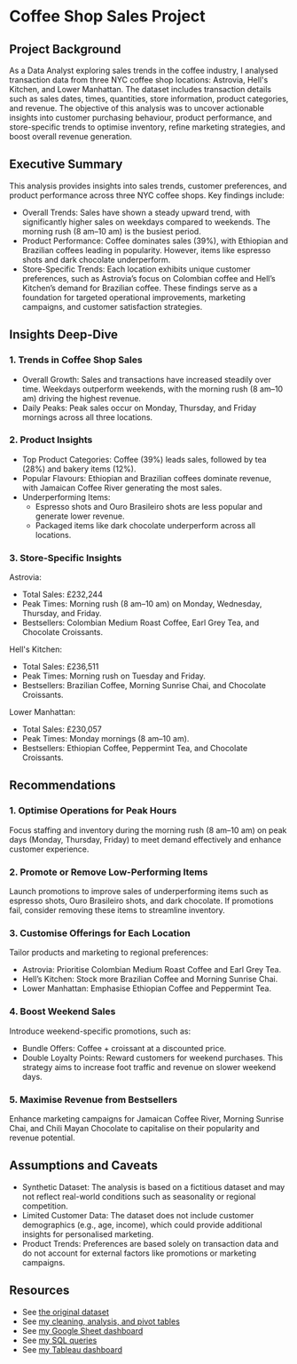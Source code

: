 # Coffee Shop Sales Project

## Project Background
As a Data Analyst exploring sales trends in the coffee industry, I analysed transaction data from three NYC coffee shop locations: Astrovia, Hell's Kitchen, and Lower Manhattan. The dataset includes transaction details such as sales dates, times, quantities, store information, product categories, and revenue. The objective of this analysis was to uncover actionable insights into customer purchasing behaviour, product performance, and store-specific trends to optimise inventory, refine marketing strategies, and boost overall revenue generation.

## Executive Summary
This analysis provides insights into sales trends, customer preferences, and product performance across three NYC coffee shops. Key findings include:
  - Overall Trends: Sales have shown a steady upward trend, with significantly higher sales on weekdays compared to weekends. The morning rush (8 am–10 am) is the busiest period.
  - Product Performance: Coffee dominates sales (39%), with Ethiopian and Brazilian coffees leading in popularity. However, items like espresso shots and dark chocolate underperform.
  - Store-Specific Trends: Each location exhibits unique customer preferences, such as Astrovia’s focus on Colombian coffee and Hell’s Kitchen’s demand for Brazilian coffee.
These findings serve as a foundation for targeted operational improvements, marketing campaigns, and customer satisfaction strategies.

## Insights Deep-Dive
### 1. Trends in Coffee Shop Sales
  - Overall Growth: Sales and transactions have increased steadily over time. Weekdays outperform weekends, with the morning rush (8 am–10 am) driving the highest revenue.
  - Daily Peaks: Peak sales occur on Monday, Thursday, and Friday mornings across all three locations.
### 2. Product Insights
  - Top Product Categories: Coffee (39%) leads sales, followed by tea (28%) and bakery items (12%).
  - Popular Flavours: Ethiopian and Brazilian coffees dominate revenue, with Jamaican Coffee River generating the most sales.
  - Underperforming Items:
      - Espresso shots and Ouro Brasileiro shots are less popular and generate lower revenue.
      - Packaged items like dark chocolate underperform across all locations.
### 3. Store-Specific Insights
Astrovia:
  - Total Sales: £232,244
  - Peak Times: Morning rush (8 am–10 am) on Monday, Wednesday, Thursday, and Friday.
  - Bestsellers: Colombian Medium Roast Coffee, Earl Grey Tea, and Chocolate Croissants.

Hell's Kitchen:
  - Total Sales: £236,511
  - Peak Times: Morning rush on Tuesday and Friday.
  - Bestsellers: Brazilian Coffee, Morning Sunrise Chai, and Chocolate Croissants.

Lower Manhattan:
  - Total Sales: £230,057
  - Peak Times: Monday mornings (8 am–10 am).
  - Bestsellers: Ethiopian Coffee, Peppermint Tea, and Chocolate Croissants.

## Recommendations
### 1. Optimise Operations for Peak Hours
Focus staffing and inventory during the morning rush (8 am–10 am) on peak days (Monday, Thursday, Friday) to meet demand effectively and enhance customer experience.
### 2. Promote or Remove Low-Performing Items
Launch promotions to improve sales of underperforming items such as espresso shots, Ouro Brasileiro shots, and dark chocolate.
If promotions fail, consider removing these items to streamline inventory.
### 3. Customise Offerings for Each Location
Tailor products and marketing to regional preferences:
  - Astrovia: Prioritise Colombian Medium Roast Coffee and Earl Grey Tea.
  - Hell’s Kitchen: Stock more Brazilian Coffee and Morning Sunrise Chai.
  - Lower Manhattan: Emphasise Ethiopian Coffee and Peppermint Tea.
### 4. Boost Weekend Sales
Introduce weekend-specific promotions, such as:
  - Bundle Offers: Coffee + croissant at a discounted price.
  - Double Loyalty Points: Reward customers for weekend purchases.
This strategy aims to increase foot traffic and revenue on slower weekend days.
### 5. Maximise Revenue from Bestsellers
Enhance marketing campaigns for Jamaican Coffee River, Morning Sunrise Chai, and Chili Mayan Chocolate to capitalise on their popularity and revenue potential.

## Assumptions and Caveats
  - Synthetic Dataset: The analysis is based on a fictitious dataset and may not reflect real-world conditions such as seasonality or regional competition.
  - Limited Customer Data: The dataset does not include customer demographics (e.g., age, income), which could provide additional insights for personalised marketing.
  - Product Trends: Preferences are based solely on transaction data and do not account for external factors like promotions or marketing campaigns.

## Resources
- See [the original dataset](https://github.com/Mazedaa/Coffee-Shop-Sales-Project/blob/main/original_coffee_sales.xlsx%20-%20dataset.csv)
- See [my cleaning, analysis, and pivot tables](https://github.com/Mazedaa/Coffee-Shop-Sales-Project/blob/main/coffee_shop_sales_clean.xlsx)
- See [my Google Sheet dashboard](https://github.com/Mazedaa/Coffee-Shop-Sales-Project/blob/main/GoogleSheetDashboard.png)
- See [my SQL queries](https://github.com/Mazedaa/Coffee-Shop-Sales-Project/blob/main/coffeeSales.sql)
- See [my Tableau dashboard](https://github.com/Mazedaa/Coffee-Shop-Sales-Project/blob/main/TableauCoffeeDashboard.png)
